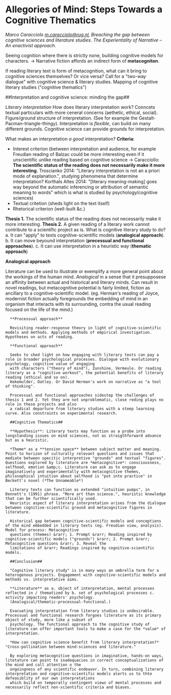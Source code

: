 # Allegories of Mind: Steps Towards a Cognitive Thematics #

*Marco Caracciolo m.caracciolo@rug.nl, Breaching the gap between cognitive sciences and literature studies.*
*The Experientality of Narrative &ndash; An enactivist approach.*

Seeing cognition where there is strictly none, building cognitive models for characters. &rarr; Narrative fiction affords an indirect form of **metacogniton**.

If reading literary text is form of metacognition, what can it bring to cognitive sciences themselves? Or vice versa? Call for a "two-way dialogue" with cognitive science &amp;
literary studies. Mapping of cognitive literary studies ("cognitive thematics")

##Interpretation and cognitive science: minding the gap##

*Literary interpretation* How does literary interpretation work? Conncets textual particulars with more ceneral concerns (aethetic, ethical, social). Figure/ground structure of
interpretation. (See for example the Gestalt-Pacman-triangle-thingy). Interpretation is *flexible*, can build on many different grounds. Cognitive science can provide grounds for
interpretation.

What makes an interpretation *a good* interpretation? **Criteria**:

* Interest criterion (between interpretation and audience, for example Freudian reading of Balzac could be more interesting even if it unscientific unlike reading based on
  cognitive science &rarr; Caracciollo: **The scientific status of the reading does not necessarily make it more interesting**. Troscianko 2014: "Literary interpretation is not an
  a priori mode of explanation.", studying phenomena that determine interpretation? Korthals Altes 2014: "[literary meaning-making] goes way beyond the automatic inferencing or
  attribution of semantic meaning to words" which is what is studied by psychology/cognitive sciences)
* Textual critetion (sheds light on the text itself)
* Rhetorical criterion (well-built &amp;c.)
      
**Thesis 1.** The scientific status of the reading does not necessarily make it more interesting. **Thesis 2.** A given reading of a literary work cannot contribute to a scientific project as is. What is cognitive literary study to do? a. It can "apply" to texts cognitive-scientific models (**analogical approach**). b. It can move beyound interpretation (**precessual and functional approaches**). c. It can use interpretation in a heuristic way (**thematic approach**)
      
**Analogical approach**

Literature can be used to illustrate or exemplify a more general point about the workings of the human mind. *Analogical* in a sense that it presupposese an affinity between
      actual and historical and literary minds. Can result in novel readings, but metacognitive potential is fairly limited, fiction as ancillary to a cognitive-scientific model.
      (eg. Herman's reading of Joyce, modernist fiction actually foregrounds the embedding of mind in an organism that interacts with its surrounding, contra the usual reading
      focused on the life of the mind.)
      
      **Processual approach**
      
      Revisiting reader-response theory in light of cognitive-scientific models and methods. Applying methods of empirical investigation. Hypotheses on acts of reading.
      
      **Functional approach**
      
      Seeks to shed light on how engaging with literary texts can pay a role in broader psychological processes. Dialogue with evolutionary psychology, cognitive value of engaging
      with characters ("theory of mind"), Zunshine, Vermeule. Or reading literary as a "cognitive workout", the potential benefits of literary reading (ethical and so on).
      Hakemulder, Oatley. Or David Herman's work on narrative as "a tool of thinking".
      
      Processual and functional approaches sidestep the challenges of thesis 1 and 2. Yet they are not unproblematic, close reding plays no role in these projects and also
      a radical departure from literary studies with a steep learning curve. Also constraints on experimental research.
      
      ##Cognitive Thematics##
      
      **Hypothesis**: Literary texts may function as a probe into longstanding issues on mind sciences, not as straigthforward advance but as a heuristic.
      
      *Theme* as a **tension space** between subject matter and meaning. Point to horizon of culturally relevant questions and issues that mediate between specitic interpretive "grounds" and textual "figures". Questions explored by literature are *metacognitive*: consciousness, selfhood, emotion &amp;c. Literature can ask as to engage imaginatively and experimentally with metacognitive themes, philosophical intuition about selfhood is "put into practice" in Beckett's novel (*The Unnameable*)
      
      Literary texts can function as extended "intuition pumps", in Dennett's (1991) phrase. "More art than science.", heuristic knowledge that can be further scientifically used.
      Heuristic aspect of literary interpretation arises from the dialogue between cognitive-scientific ground and metacognitive figures in literature.
      
      Historical gap between cognitive-scientific models and conceptions of the mind embedded in literary texts (eg. Freudian view, analysis). Model for process: Metacognitive
      questions (themes) &rarr; 1. Prompt &rarr; Reading inspired by cognitive-scientific models ("grounds") &rarr; 2. Prompt &rarr; Metacognitive questions &rarr; 3. Reveal the
      limitations of &rarr; Readings inspired by cognitive-scientific models.
      
      ##Conclusion##
      
      "Cognitive literary study" is in many ways an umbrella term for a heterogenous projects. Engagement with cognitive-scientific models and methods vs. interpretative aims.
      
      **Literature** as a. object of interpretation, mental processes reflected in / thematized by b. set of psychological processes c. activity impacting readers' psychology.
      (Analogical/thematic-processual-functional.)
      
      Evacuating interpretation from literary studies is undesirable. Processual and functional research forgoes literature as its primary object of study, more like a subset of
      psychology. The functional approach to the cognitive study of literature can offer important tools to make a case for the *value* of interpretation.
      
      *How can cognitive science benefit from literary interpretation?* "Cross-pollination between mind-sciences and literature."
      
      By exploring metacognitive questions in imaginative, hands-on ways, litetature can point to inadequacies in correct conceptualizations of the mind and call attention o the
      ongoingness of any scientific endeavor. In turn, combining literary interpretation and cognitive-scientific models alerts us to thte defeasiblity of our own interpretations
      which build on temporally contingent views of mental processes and necessarily reflect non-scientific criteria and biases.
